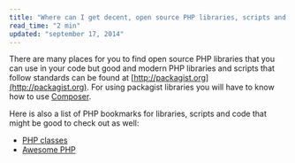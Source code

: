 ```yaml
---
title: "Where can I get decent, open source PHP libraries, scripts and other code?"
read_time: "2 min"
updated: "september 17, 2014"
---
```


There are many places for you to find open source PHP libraries that you can use in your code but good and modern PHP libraries
and scripts that follow standards can be found at [http://packagist.org](http://packagist.org). For using packagist libraries you
will have to know how to use [Composer](http://getcomposer.org).

Here is also a list of PHP bookmarks for libraries, scripts and code that might be good to check out as well:

* [PHP classes](http://phpclasses.org)
* [Awesome PHP](https://github.com/ziadoz/awesome-php/)
